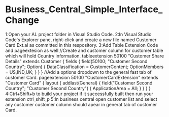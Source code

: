 # Business_Central_Simple_Interface_Change
1:Open your AL project folder in Visual Studio Code.
2:In Visual Studio Code's Explorer pane, right-click and create a new file named Customer Card Ext.al as committed in this respository.
3:Add Table Extension Code and pageextesion as well
    //Create and customer column for customer table which will hold Country information.
    tableextension 50100 "Customer Share Details" extends Customer
    {
        fields
        {
            field(50100; "Customer Second Country"; Option)
            {
                DataClassification = CustomerContent;
                OptionMembers = US,IND,UK;
            }
        }
    }
    //Add a options dropdown to the general fast tab of customer Card.
    pageextension 50100 "CustomerCardExtension" extends "Customer Card"
    {
        layout
        {
            addlast(General)
            {
                field("Customer Second Country"; "Customer Second Country")
                {
                    ApplicationArea = All;
                }
            }
        }
    }
  4:Ctrl+Shift+b to build your project if it successfully built then run your extension ctrl_shift_p
  5:In business central open customer list and select any customer customer column should apear in generat tab of customer Card.
  

